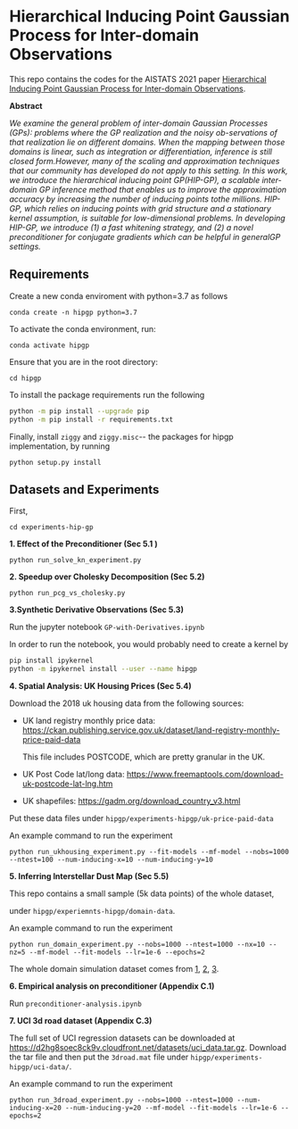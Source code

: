 # Hierarchical Inducing Point Gaussian Process for Inter-domain Observations

This repo contains the codes for the AISTATS 2021 paper [Hierarchical Inducing Point Gaussian Process for Inter-domain Observations](https://arxiv.org/pdf/2103.00393.pdf).



__Abstract__

_We examine the general problem of inter-domain Gaussian Processes (GPs): problems where the GP realization and the noisy ob-servations of that realization lie on different domains. When the mapping between those domains is linear, such as integration or differentiation, inference is still closed form.However, many of the scaling and approximation techniques that our community has developed do not apply to this setting. In this work, we introduce the hierarchical inducing point GP(HIP-GP), a scalable inter-domain GP inference method that enables us to improve the approximation accuracy by increasing the number of inducing points tothe millions. HIP-GP, which relies on inducing points with grid structure and a stationary kernel assumption, is suitable for low-dimensional problems. In developing HIP-GP, we introduce (1) a fast whitening strategy, and (2) a novel preconditioner for conjugate gradients which can be helpful in generalGP settings._



## Requirements



Create a new conda enviroment with python=3.7 as follows

`conda create -n hipgp python=3.7` 

To activate the conda environment, run: 

`conda activate hipgp` 

Ensure that you are in the root directory:

`cd hipgp`

To install the package requirements run the following

```bash
python -m pip install --upgrade pip
python -m pip install -r requirements.txt
```

Finally, install `ziggy` and `ziggy.misc`-- the packages for hipgp implementation, by running 

`python setup.py install`



## Datasets and Experiments

First, 

`cd experiments-hip-gp`

__1. Effect of the Preconditioner (Sec 5.1 )__

`python run_solve_kn_experiment.py  `

__2. Speedup over Cholesky Decomposition (Sec 5.2)__

`python run_pcg_vs_cholesky.py`

__3.Synthetic Derivative Observations (Sec 5.3)__

Run the jupyter notebook `GP-with-Derivatives.ipynb`

In order to run the notebook, you would probably need to create a kernel by

```bash
pip install ipykernel
python -m ipykernel install --user --name hipgp
```

__4. Spatial Analysis: UK Housing Prices (Sec 5.4)__

Download the 2018 uk housing data from the following sources:

  - UK land registry monthly price data:
    https://ckan.publishing.service.gov.uk/dataset/land-registry-monthly-price-paid-data

    This file includes POSTCODE, which are pretty granular in the UK.
    
  - UK Post Code lat/long data: https://www.freemaptools.com/download-uk-postcode-lat-lng.htm

  - UK shapefiles: https://gadm.org/download_country_v3.html

Put these data files under `hipgp/experiments-hipgp/uk-price-paid-data`

An example command to run the experiment

`python run_ukhousing_experiment.py --fit-models --mf-model --nobs=1000 --ntest=100 --num-inducing-x=10 --num-inducing-y=10` 

__5. Inferring Interstellar Dust Map (Sec 5.5)__ 

This repo contains a small sample (5k data points) of the whole dataset, 

under `hipgp/experiemnts-hipgp/domain-data`. 

An example command to run the experiment

`python run_domain_experiment.py --nobs=1000 --ntest=1000 --nx=10 --nz=5 --mf-model --fit-models --lr=1e-6 --epochs=2` 

The whole domain simulation dataset comes from [1][1], [2][2], [3][3].  

__6. Empirical analysis on preconditioner (Appendix C.1)__

Run `preconditioner-analysis.ipynb` 

__7. UCI 3d road dataset (Appendix C.3)__

The full set of UCI regression datasets can be downloaded at https://d2hg8soec8ck9v.cloudfront.net/datasets/uci_data.tar.gz. Download the tar file and then put the `3droad.mat` file under `hipgp/experiments-hipgp/uci-data/`. 

An example command to run the experiment

`python run_3droad_experiment.py --nobs=1000 --ntest=1000 --num-inducing-x=20 --num-inducing-y=20 --mf-model --fit-models --lr=1e-6 --epochs=2` 





[1]: https://ui.adsabs.harvard.edu/abs/2016ApJ...827L..23W/abstract
[2]: https://ui.adsabs.harvard.edu/abs/2018MNRAS.480..800H/abstract
[3]:  https://ui.adsabs.harvard.edu/abs/2020ApJS..246....6S/abstract

